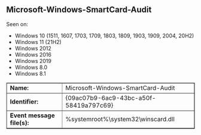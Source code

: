 ## Microsoft-Windows-SmartCard-Audit

Seen on:
* Windows 10 (1511, 1607, 1703, 1709, 1803, 1809, 1903, 1909, 2004, 20H2)
* Windows 11 (21H2)
* Windows 2012
* Windows 2016
* Windows 2019
* Windows 8.0
* Windows 8.1

<table border="1" class="docutils">
  <tbody>
    <tr>
      <td><b>Name:</b></td>
      <td>Microsoft-Windows-SmartCard-Audit</td>
    </tr>
    <tr>
      <td><b>Identifier:</b></td>
      <td>{09ac07b9-6ac9-43bc-a50f-58419a797c69}</td>
    </tr>
    <tr>
      <td><b>Event message file(s):</b></td>
      <td>%systemroot%\system32\winscard.dll</td>
    </tr>
  </tbody>
</table>

&nbsp;

